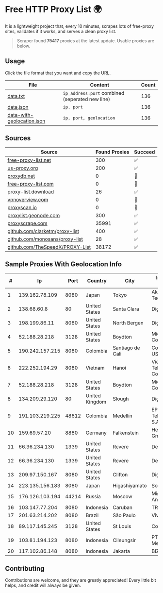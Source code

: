 
# Free HTTP Proxy List 🌍

It is a lightweight project that, every 10 minutes, scrapes lots of free-proxy sites, validates if it works, and serves a clean proxy list.


> Scraper found **75417** proxies at the latest update. Usable proxies are below.

## Usage

Click the file format that you want and copy the URL.


|File|Content|Count|
|----|-------|-----|
|[data.txt](https://raw.githubusercontent.com/themiralay/Proxy-List-World/master/data.txt)|`ip_address:port` combined (seperated new line)|136|
|[data.json](https://raw.githubusercontent.com/themiralay/Proxy-List-World/master/data.json)|`ip, port`|136|
|[data-with-geolocation.json](https://raw.githubusercontent.com/themiralay/Proxy-List-World/master/data-with-geolocation.json)|`ip, port, geolocation`|136|

## Sources

|Source|Found Proxies|Succeed|
|------|-------------|-------|
|[free-proxy-list.net](https://free-proxy-list.net)|300|✅|
|[us-proxy.org](https://www.us-proxy.org)|200|✅|
|[proxydb.net](http://proxydb.net)|0|🚫|
|[free-proxy-list.com](https://free-proxy-list.com/?page=&port=&type%5B%5D=http&type%5B%5D=https&up_time=0&search=Search)|0|🚫|
|[proxy-list.download](https://www.proxy-list.download/HTTP)|26|✅|
|[vpnoverview.com](https://vpnoverview.com/privacy/anonymous-browsing/free-proxy-servers)|0|🚫|
|[proxyscan.io](https://www.proxyscan.io)|0|🚫|
|[proxylist.geonode.com](https://proxylist.geonode.com/api/proxy-list?limit=300&page=1&sort_by=lastChecked&sort_type=desc&protocols=http,https)|300|✅|
|[proxyscrape.com](https://api.proxyscrape.com/v2/?request=displayproxies&protocol=http&timeout=10000&country=all&ssl=all&anonymity=all)|35991|✅|
|[github.com/clarketm/proxy-list](https://raw.githubusercontent.com/clarketm/proxy-list/master/proxy-list-raw.txt)|400|✅|
|[github.com/monosans/proxy-list](https://raw.githubusercontent.com/monosans/proxy-list/main/proxies/http.txt)|28|✅|
|[github.com/TheSpeedX/PROXY-List](https://raw.githubusercontent.com/TheSpeedX/PROXY-List/master/http.txt)|38172|✅|


## Sample Proxies With Geolocation Info

|#|Ip|Port|Country|City|Internet Service Provider|
|-|--|----|-------|----|-------------------------|
|1|139.162.78.109|8080|Japan|Tokyo|Akamai Technologies, Inc.|
|2|138.68.60.8|80|United States|Santa Clara|DigitalOcean, LLC|
|3|198.199.86.11|8080|United States|North Bergen|DigitalOcean, LLC|
|4|52.188.28.218|3128|United States|Boydton|Microsoft Corporation|
|5|190.242.157.215|8080|Colombia|Santiago de Cali|Columbus Networks USA, Inc.|
|6|222.252.194.29|8080|Vietnam|Hanoi|VietNam Post and Telecom Corporation|
|7|52.188.28.218|3128|United States|Boydton|Microsoft Corporation|
|8|134.209.29.120|80|United Kingdom|Slough|DigitalOcean, LLC|
|9|191.103.219.225|48612|Colombia|Medellín|EPM Telecomunicaciones S.A. E.S.P.|
|10|159.69.57.20|8880|Germany|Falkenstein|Hetzner Online GmbH|
|11|66.36.234.130|1339|United States|Revere|DediOutlet, LLC|
|12|66.36.234.130|1339|United States|Revere|DediOutlet, LLC|
|13|209.97.150.167|8080|United States|Clifton|DigitalOcean, LLC|
|14|223.135.156.183|8080|Japan|Higashiyamato|So-net Corporation|
|15|176.126.103.194|44214|Russia|Moscow|Miglovets Egor Andreevich|
|16|103.147.77.204|8080|Indonesia|Caruban|TRIDATA|
|17|201.63.214.202|8080|Brazil|São Paulo|Vivo|
|18|89.117.145.245|3128|United States|St Louis|Contabo Inc.|
|19|103.81.194.123|8080|Indonesia|Cileungsir|PT Rtiga Global Media|
|20|117.102.86.148|8080|Indonesia|Jakarta|BIZNET|



## Contributing

Contributions are welcome, and they are greatly appreciated! Every
little bit helps, and credit will always be given.

